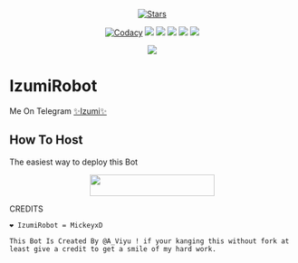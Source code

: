 <p align="center">
    <a href="https://github.com/MickeyxD/IzumiRobot/stargazers"><img src="https://img.shields.io/github/stars/MickeyxD/IzumiRobot?label=Stars&style=flat-square&logo=github&color=F10070" alt="Stars" /></a>
</p>
<p align="center">
    <a href="https://app.codacy.com/manual/MickeyxD/IzumiRobot/dashboard"> <img src="https://img.shields.io/codacy/grade/4d58f2a402b54aed8a7d95f7add45a81?color=brightgreen&logo=codacy&logoColor=green&style=for-the-badge" alt="Codacy" /></a>
    <a href="https://github.com/MickeyxD/IzumiRobot"> <img src="https://img.shields.io/github/repo-size/noob-kittu/YoneRobot?color=orange&logo=github&logoColor=green&style=for-the-badge" /></a>
    <a href="https://github.com/MicleyxD/IzumiRobot/commits/prince"> <img src="https://img.shields.io/github/last-commit/MickeyxD/IzumiRobot?color=blue&logo=github&logoColor=green&style=for-the-badge" /></a>
    <a href="https://github.com/MickeyxD/IzumiRobot/issues"> <img src="https://img.shields.io/github/issues/MickeyxD/IzumiRobot?color=blueviolet&logo=github&logoColor=green&style=for-the-badge" /></a>
    <a href="https://github.com/MickeyxD/IzumiRobot/network/members"> <img src="https://img.shields.io/github/forks/MickeyxD/IzumiRobot?color=red&logo=github&logoColor=green&style=for-the-badge" /></a>  
    <a href="https://pypi.org/project/Telethon/"> <img src="https://img.shields.io/pypi/v/telethon?color=yellow&label=telethon&logo=python&logoColor=green&style=for-the-badge" /></a>
</p>

<p align="center">
  <img src="https://telegra.ph/file/7e61fe06a9c02747249c4.jpg">
</p>

# IzumiRobot
Me On Telegram [✨Izumi✨](https://t.me/IzumiRobot)

## How To Host
The easiest way to deploy this Bot
<p align="center"><a href="https://heroku.com/deploy?template=https://github.com/MickeyxD/IzumiRobot"> <img src="https://img.shields.io/badge/Deploy%20To%20Heroku-black?style=for-the-badge&logo=heroku" width="220" height="38.45"/></a></p>
 
CREDITS
```
❤️ IzumiRobot = MickeyxD

This Bot Is Created By @A_Viyu ! if your kanging this without fork at least give a credit to get a smile of my hard work.




```

